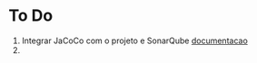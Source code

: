 # To Do

1. Integrar JaCoCo com o projeto e SonarQube [documentacao](https://thepracticaldeveloper.com/2016/02/06/test-coverage-analysis-for-your-spring-boot-app/)
2.
